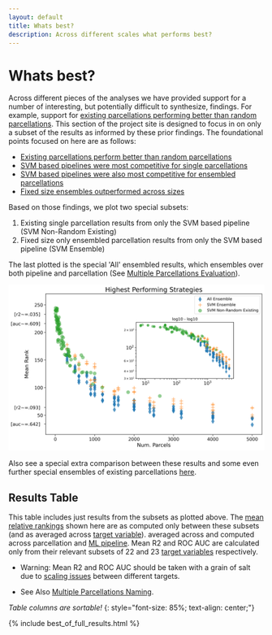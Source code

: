 ```yaml
---
layout: default
title: Whats best?
description: Across different scales what performs best?
---
```


# Whats best?

Across different pieces of the analyses we have provided support for a number of interesting, but potentially difficult to synthesize, findings.
For example, support for [existing parcellations performing better than random parcellations](./base_results.html).
This section of the project site is designed to focus in on only a subset of the results as informed by these prior findings.
The foundational points focused on here are as follows:

- [Existing parcellations perform better than random parcellations](./base_results.html)
- [SVM based pipelines were most competitive for single parcellations](./by_pipeline.html)
- [SVM based pipelines were also most competitive for ensembled parcellations](./ensemble_by_pipeline#inter-pipeline-comparison)
- [Fixed size ensembles outperformed across sizes](./ensemble_comparison#fixed-vs-across-sizes)

Based on those findings, we plot two special subsets:

1. Existing single parcellation results from only the SVM based pipeline (SVM Non-Random Existing)
2. Fixed size only ensembled parcellation results from only the SVM based pipeline (SVM Ensemble)

The last plotted is the special 'All' ensembled results, which ensembles
over both pipeline and parcellation (See [Multiple Parcellations Evaluation](./multiple_parcellations_setup#evaluation)).

![Best](https://raw.githubusercontent.com/sahahn/parc_scaling/master/analyze/Figures/Figure6.png)

Also see a special extra comparison between these results and some even
further special ensembles of existing parcellations [here](./special_ensembles.html).

## Results Table

This table includes just results from the subsets as plotted above.
The [mean relative rankings](./results_intro#mean-rank) shown here are 
as computed only between these subsets (and as  averaged across [target variable](./variables.html)).
averaged across  and computed across parcellation and [ML pipeline](./ml_pipelines.html).
Mean R2 and ROC AUC are calculated only from their relevant subsets
of 22 and 23 [target variables](./variables.html) respectively. 

- Warning: Mean R2 and ROC AUC should be taken with a grain of salt due to [scaling issues](./scaling_issues.html) between different targets.

- See Also [Multiple Parcellations Naming](./multiple_parcellations_setup#on-naming).

*Table columns are sortable!*
{: style="font-size: 85%; text-align: center;"}

{% include best_of_full_results.html %}

